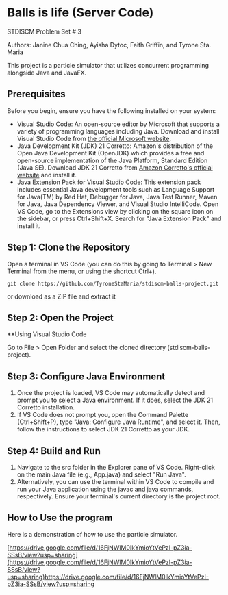 # Balls is life (Server Code)

STDISCM Problem Set # 3

Authors: Janine Chua Ching, Ayisha Dytoc, Faith Griffin, and Tyrone Sta. Maria

This project is a particle simulator that utilizes concurrent programming alongside Java and JavaFX.

## Prerequisites

Before you begin, ensure you have the following installed on your system:

- Visual Studio Code: An open-source editor by Microsoft that supports a variety of programming languages including Java. Download and install Visual Studio Code from [the official Microsoft website](https://visualstudio.microsoft.com/).
- Java Development Kit (JDK) 21 Corretto: Amazon's distribution of the Open Java Development Kit (OpenJDK) which provides a free and open-source implementation of the Java Platform, Standard Edition (Java SE). Download JDK 21 Corretto from [Amazon Corretto's official website](https://aws.amazon.com/corretto/) and install it.
- Java Extension Pack for Visual Studio Code: This extension pack includes essential Java development tools such as Language Support for Java(TM) by Red Hat, Debugger for Java, Java Test Runner, Maven for Java, Java Dependency Viewer, and Visual Studio IntelliCode. Open VS Code, go to the Extensions view by clicking on the square icon on the sidebar, or press Ctrl+Shift+X. Search for "Java Extension Pack" and install it.

## Step 1: Clone the Repository

Open a terminal in VS Code (you can do this by going to Terminal > New Terminal from the menu, or using the shortcut Ctrl+).
```
git clone https://github.com/TyroneStaMaria/stdiscm-balls-project.git
```
or download as a ZIP file and extract it

## Step 2: Open the Project

**Using Visual Studio Code

Go to File > Open Folder and select the cloned directory (stdiscm-balls-project).

## Step 3: Configure Java Environment

1. Once the project is loaded, VS Code may automatically detect and prompt you to select a Java environment. If it does, select the JDK 21 Corretto installation.
2. If VS Code does not prompt you, open the Command Palette (Ctrl+Shift+P), type "Java: Configure Java Runtime", and select it. Then, follow the instructions to select JDK 21 Corretto as your JDK.

## Step 4: Build and Run

1. Navigate to the src folder in the Explorer pane of VS Code. Right-click on the main Java file (e.g., App.java) and select "Run Java".
2. Alternatively, you can use the terminal within VS Code to compile and run your Java application using the javac and java commands, respectively. Ensure your terminal's current directory is the project root.

## How to Use the program

Here is a demonstration of how to use the particle simulator.

[https://drive.google.com/file/d/16FjNWlM0IkYmioYtVePzI-pZ3ia-SSsB/view?usp=sharing](https://drive.google.com/file/d/16FjNWlM0IkYmioYtVePzI-pZ3ia-SSsB/view?usp=sharing)https://drive.google.com/file/d/16FjNWlM0IkYmioYtVePzI-pZ3ia-SSsB/view?usp=sharing
